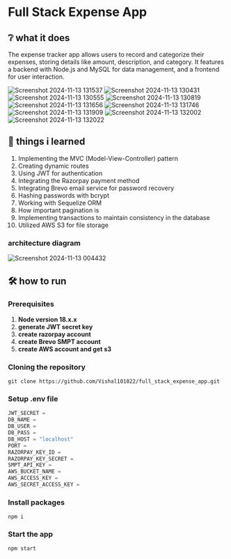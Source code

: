 # Full Stack Expense App
## :grey_question: what it does
The expense tracker app allows users to record and categorize their expenses, storing details like amount, description, and category. It features a backend with Node.js and MySQL for data management, and a frontend for user interaction.

![Screenshot 2024-11-13 131537](https://github.com/user-attachments/assets/b9c742d9-608e-4c6d-8e64-85671b9900fa)
![Screenshot 2024-11-13 130431](https://github.com/user-attachments/assets/7d594285-b96c-469c-b95c-52327db746fe)
![Screenshot 2024-11-13 130555](https://github.com/user-attachments/assets/777b95fa-386e-4546-865c-1218d77ba788)
![Screenshot 2024-11-13 130819](https://github.com/user-attachments/assets/b9fe3c50-f4cb-4b6f-8192-bbba8b669ed7)
![Screenshot 2024-11-13 131656](https://github.com/user-attachments/assets/a0a7c9d4-b146-4fc8-bdc2-a5043b2697e3)
![Screenshot 2024-11-13 131746](https://github.com/user-attachments/assets/162bb44f-0f46-474b-8145-32b3cacc20ea)
![Screenshot 2024-11-13 131909](https://github.com/user-attachments/assets/b80c4159-3061-4e1e-a240-32799f8357ad)
![Screenshot 2024-11-13 132002](https://github.com/user-attachments/assets/fc37380a-a534-4db2-9c9b-fbd775356ea9)
![Screenshot 2024-11-13 132022](https://github.com/user-attachments/assets/8a52a83b-2016-4a14-8cae-dfa660e7f87a)

## :open_book: things i learned 
1. Implementing the MVC (Model-View-Controller) pattern
1. Creating dynamic routes
1. Using JWT for authentication
1. Integrating the Razorpay payment method
1. Integrating Brevo email service for password recovery
1. Hashing passwords with bcrypt
1. Working with Sequelize ORM
1. How important pagination is 
1. Implementing transactions to maintain consistency in the database
1. Utilized AWS S3 for file storage

### architecture diagram
![Screenshot 2024-11-13 004432](https://github.com/user-attachments/assets/0d372b73-104f-49b2-a270-8cd66ce55a08)

## :hammer_and_wrench: how to run
### Prerequisites
1. **Node version 18.x.x**
1. **generate JWT secret key**
1. **create razorpay account**
1. **create Brevo SMPT account**
1. **create AWS account and get s3**

### Cloning the repository
```shell
git clone https://github.com/Vishal101022/full_stack_expense_app.git
```
### Setup .env file
```js
JWT_SECRET = 
DB_NAME = 
DB_USER = 
DB_PASS = 
DB_HOST = "localhost"
PORT = 
RAZORPAY_KEY_ID = 
RAZORPAY_KEY_SECRET = 
SMPT_API_KEY = 
AWS_BUCKET_NAME = 
AWS_ACCESS_KEY = 
AWS_SECRET_ACCESS_KEY = 
```
### Install packages

```shell
npm i
```
### Start the app

```shell
npm start
```

